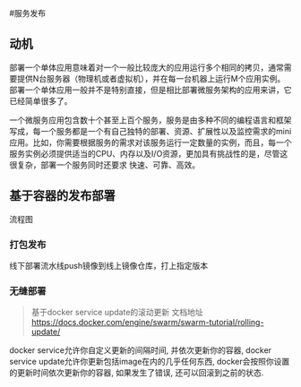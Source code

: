 #服务发布

## 动机

部署一个单体应用意味着对一个一般比较庞大的应用运行多个相同的拷贝，通常需要提供N台服务器（物理机或者虚拟机），并在每一台机器上运行M个应用实例。部署一个单体应用一般并不是特别直接，但是相比部署微服务架构的应用来讲，它已经简单很多了。

一个微服务应用包含数十个甚至上百个服务，服务是由多种不同的编程语言和框架写成，每一个服务都是一个有自己独特的部署、资源、扩展性以及监控需求的mini应用。比如，你需要根据服务的需求对该服务运行一定数量的实例，而且，每一个服务实例必须提供适当的CPU、内存以及I/O资源，更加具有挑战性的是，尽管这很复杂，部署一个服务同时还要求 快速、可靠、高效。

## 基于容器的发布部署
流程图

### 打包发布
线下部署流水线push镜像到线上镜像仓库，打上指定版本

### 无缝部署
> 基于docker service update的滚动更新
> 文档地址 https://docs.docker.com/engine/swarm/swarm-tutorial/rolling-update/

docker service允许你自定义更新的间隔时间, 并依次更新你的容器, docker service update允许你更新包括image在内的几乎任何东西, docker会按照你设置的更新时间依次更新你的容器, 如果发生了错误, 还可以回滚到之前的状态.




